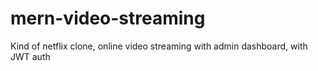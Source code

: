 # mern-video-streaming
Kind of netflix clone, online video streaming with admin dashboard, with JWT auth
